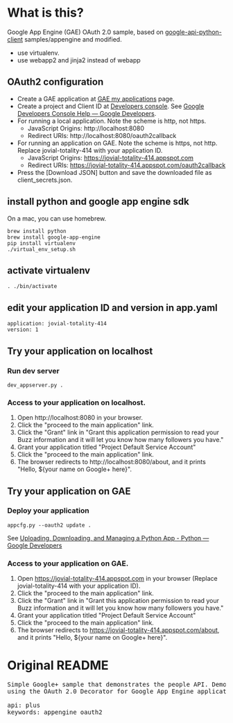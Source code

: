 # What is this?
Google App Engine (GAE) OAuth 2.0 sample, based on [google-api-python-client](http://code.google.com/p/google-api-python-client/) samples/appengine and modified.

* use virtualenv.
* use webapp2 and jinja2 instead of webapp

## OAuth2 configuration

* Create a GAE application at [GAE my applications](https://appengine.google.com/) page.
* Create a project and Client ID at [Developers console](https://console.developers.google.com/project?authuser=0). See [Google Developers Console Help — Google Developers](https://developers.google.com/console/help/new/).
* For running a local application. Note the scheme is http, not https.
    * JavaScript Origins: http://localhost:8080
    * Redirect URIs: http://localhost:8080/oauth2callback
* For running an application on GAE. Note the scheme is https, not http. Replace jovial-totality-414 with your application ID.
    * JavaScript Origins: https://jovial-totality-414.appspot.com
    * Redirect URIs: https://jovial-totality-414.appspot.com/oauth2callback
* Press the [Download JSON] button and save the downloaded file as client_secrets.json.


## install python and google app engine sdk

On a mac, you can use homebrew.

```
brew install python
brew install google-app-engine
pip install virtualenv
./virtual_env_setup.sh
```

## activate virtualenv

```
. ./bin/activate
```

## edit your application ID and version in app.yaml


```
application: jovial-totality-414
version: 1
```

## Try your application on localhost

### Run dev server

```
dev_appserver.py .
```

### Access to your application on localhost.

1. Open http://localhost:8080 in your browser.
2. Click the "proceed to the main application" link.
3. Click the "Grant" link in "Grant this application permission to read your Buzz information and it will let you know how many followers you have."
4. Grant your application titled "Project Default Service Account"
5. Click the "proceed to the main application" link.
6. The browser redirects to http://localhost:8080/about, and it prints "Hello, ${your name on Google+ here}".

## Try your application on GAE
### Deploy your application

```
appcfg.py --oauth2 update .
```

See [Uploading, Downloading, and Managing a Python App - Python — Google Developers](https://developers.google.com/appengine/docs/python/tools/uploadinganapp#Python_Password-less_login_with_OAuth2)

### Access to your application on GAE.

1. Open https://jovial-totality-414.appspot.com in your browser (Replace jovial-totality-414 with your application ID).
2. Click the "proceed to the main application" link.
3. Click the "Grant" link in "Grant this application permission to read your Buzz information and it will let you know how many followers you have."
4. Grant your application titled "Project Default Service Account"
5. Click the "proceed to the main application" link.
6. The browser redirects to https://jovial-totality-414.appspot.com/about, and it prints "Hello, ${your name on Google+ here}".

# Original README
<pre>
Simple Google+ sample that demonstrates the people API. Demontrates
using the OAuth 2.0 Decorator for Google App Engine applications.

api: plus
keywords: appengine oauth2
</pre>
